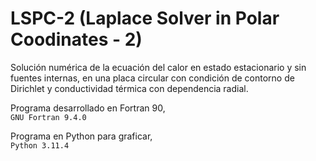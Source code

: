 # LSPC-2 (Laplace Solver in Polar Coodinates - 2)
Solución numérica de la ecuación del calor en estado estacionario y sin fuentes internas,
en una placa circular con condición de contorno de Dirichlet y conductividad térmica 
con dependencia radial.

Programa desarrollado en Fortran 90,  
`GNU Fortran 9.4.0`

Programa en Python para graficar,  
`Python 3.11.4`
